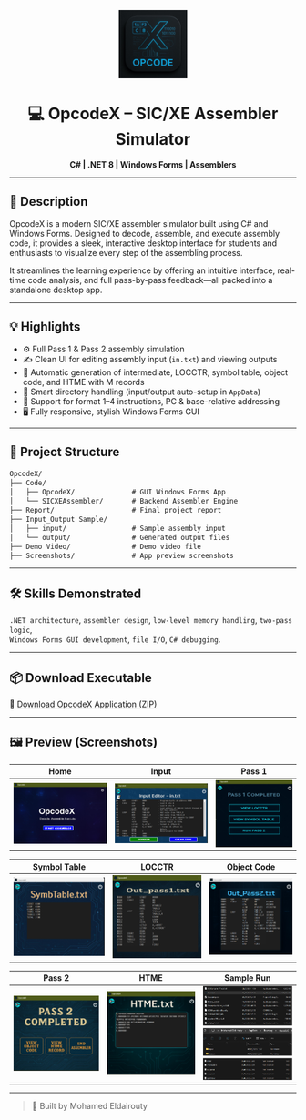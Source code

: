 <p align="center">
  <img src="Code/OpcodeX/Properties/LOGO.jpg" width="120"/>
</p>

<h1 align="center">💻 OpcodeX – SIC/XE Assembler Simulator</h1>

<p align="center"><b>C# | .NET 8 | Windows Forms | Assemblers</b></p>

---

## 📘 Description

OpcodeX is a modern SIC/XE assembler simulator built using C# and Windows Forms. Designed to decode, assemble, and execute assembly code, it provides a sleek, interactive desktop interface for students and enthusiasts to visualize every step of the assembling process.

It streamlines the learning experience by offering an intuitive interface, real-time code analysis, and full pass-by-pass feedback—all packed into a standalone desktop app.

---

## 💡 Highlights

- ⚙️ Full Pass 1 & Pass 2 assembly simulation  
- ✍️ Clean UI for editing assembly input (`in.txt`) and viewing outputs  
- 🧾 Automatic generation of intermediate, LOCCTR, symbol table, object code, and HTME with M records  
- 📁 Smart directory handling (input/output auto-setup in `AppData`)  
- 🧠 Support for format 1–4 instructions, PC & base-relative addressing  
- 🖥️ Fully responsive, stylish Windows Forms GUI  

---

## 📂 Project Structure

```
OpcodeX/
├── Code/
│   ├── OpcodeX/              # GUI Windows Forms App
│   └── SICXEAssembler/       # Backend Assembler Engine
├── Report/                   # Final project report
├── Input_Output Sample/
│   ├── input/                # Sample assembly input
│   └── output/               # Generated output files
├── Demo Video/               # Demo video file
├── Screenshots/              # App preview screenshots
```

---

## 🛠️ Skills Demonstrated

`.NET architecture`, `assembler design`, `low-level memory handling`, `two-pass logic`,  
`Windows Forms GUI development`, `file I/O`, `C# debugging`.

---

## 📦 Download Executable

🔗 [Download OpcodeX Application (ZIP)](https://drive.google.com/file/d/1OVpDVh2V-cbiI5pj1qrr9gyGqaFCGRDj/view?usp=sharing)

---

## 🖼️ Preview (Screenshots)

| Home | Input | Pass 1 |
|------|-------|--------|
| ![](Screenshots/Home.png) | ![](Screenshots/Input%20Editor.png) | ![](Screenshots/pass1completed.png) |

| Symbol Table | LOCCTR | Object Code |
|--------------|--------|-------------|
| ![](Screenshots/symboltable.png) | ![](Screenshots/locctr.png) | ![](Screenshots/object%20code.png) |

| Pass 2 | HTME | Sample Run |
|--------|------|------------|
| ![](Screenshots/pass2completed.png) | ![](Screenshots/htme.png) | ![](Screenshots/Sample_Run.png) |

---

> 🚀 Built by Mohamed Eldairouty  

